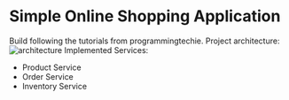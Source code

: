 # Simple Online Shopping Application
Build following the tutorials from programmingtechie.
Project architecture: ![architecture](https://user-images.githubusercontent.com/61186403/188636828-76a695db-770f-4b6a-af8a-f011c9a16657.PNG)
Implemented Services:
- Product Service
- Order Service
- Inventory Service
